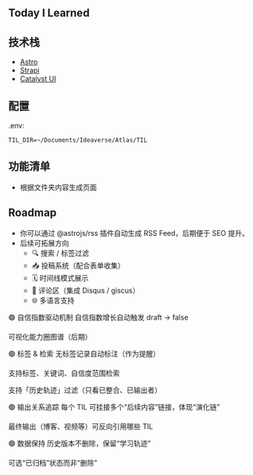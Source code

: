Today I Learned
---

## 技术栈
- [Astro](https://astro.build/)
- [Strapi](https://strapi.io/)
- [Catalyst UI](https://catalyst.tailwindui.com/)

## 配置
.env:
```
TIL_DIR=~/Documents/Ideaverse/Atlas/TIL
```

## 功能清单
- 根据文件夹内容生成页面

## Roadmap
- 你可以通过 @astrojs/rss 插件自动生成 RSS Feed，后期便于 SEO 提升。
- 后续可拓展方向
    - 🔍 搜索 / 标签过滤
    - 📥 投稿系统（配合表单收集）
    - 🗓️ 时间线模式展示
    - 💬 评论区（集成 Disqus / giscus）
    - 🌐 多语言支持

🟢 自信指数驱动机制
自信指数增长自动触发 draft → false

可视化能力圈图谱（后期）

🟢 标签 & 检索
无标签记录自动标注（作为提醒）

支持标签、关键词、自信度范围检索

支持「历史轨迹」过滤（只看已整合、已输出者）

🟢 输出关系追踪
每个 TIL 可挂接多个“后续内容”链接，体现“演化链”

最终输出（博客、视频等）可反向引用哪些 TIL

🟢 数据保持
历史版本不删除，保留“学习轨迹”

可选“已归档”状态而非“删除”